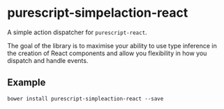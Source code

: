 # purescript-simpelaction-react

A simple action dispatcher for `purescript-react`.

The goal of the library is to maximise your ability to use type inference
in the creation of React components and allow you flexibility in how you dispatch
and handle events.

## Example

`bower install purescript-simpleaction-react --save`
